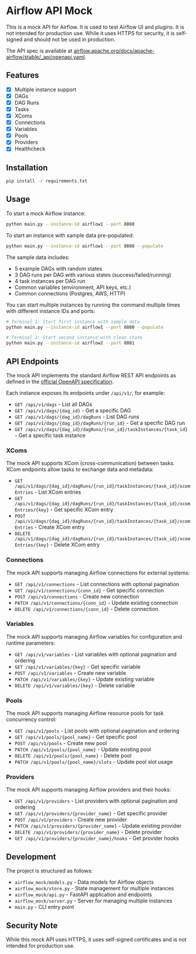 # Airflow API Mock

This is a mock API for Airflow. It is used to test Airflow UI and plugins. It is not intended for production use. While it uses HTTPS for security, it is self-signed and should not be used in production.

The API spec is available at [airflow.apache.org/docs/apache-airflow/stable/_api/openapi.yaml](https://airflow.apache.org/docs/apache-airflow/stable/_api/openapi.yaml).

## Features

- [x] Multiple instance support
- [x] DAGs
- [x] DAG Runs
- [x] Tasks
- [x] XComs
- [x] Connections
- [x] Variables
- [x] Pools
- [x] Providers
- [x] Healthcheck
 
## Installation

```bash
pip install -r requirements.txt
```

## Usage

To start a mock Airflow instance:

```bash
python main.py --instance-id airflow1 --port 8080
```

To start an instance with sample data pre-populated:

```bash
python main.py --instance-id airflow1 --port 8080 --populate
```

The sample data includes:
- 5 example DAGs with random states
- 3 DAG runs per DAG with various states (success/failed/running)
- 4 task instances per DAG run
- Common variables (environment, API keys, etc.)
- Common connections (Postgres, AWS, HTTP)

You can start multiple instances by running the command multiple times with different instance IDs and ports:

```bash
# Terminal 1: Start first instance with sample data
python main.py --instance-id airflow1 --port 8080 --populate

# Terminal 2: Start second instance with clean state
python main.py --instance-id airflow2 --port 8081
```

## API Endpoints

The mock API implements the standard Airflow REST API endpoints as defined in the [official OpenAPI specification](https://airflow.apache.org/docs/apache-airflow/stable/_api/openapi.yaml).

Each instance exposes its endpoints under `/api/v1/`, for example:
- `GET /api/v1/dags` - List all DAGs
- `GET /api/v1/dags/{dag_id}` - Get a specific DAG
- `GET /api/v1/dags/{dag_id}/dagRuns` - List DAG runs
- `GET /api/v1/dags/{dag_id}/dagRuns/{run_id}` - Get a specific DAG run
- `GET /api/v1/dags/{dag_id}/dagRuns/{run_id}/taskInstances/{task_id}` - Get a specific task instance

### XComs

The mock API supports XCom (cross-communication) between tasks. XCom endpoints allow tasks to exchange data and metadata:

- `GET /api/v1/dags/{dag_id}/dagRuns/{run_id}/taskInstances/{task_id}/xcomEntries` - List XCom entries
- `GET /api/v1/dags/{dag_id}/dagRuns/{run_id}/taskInstances/{task_id}/xcomEntries/{key}` - Get specific XCom entry
- `POST /api/v1/dags/{dag_id}/dagRuns/{run_id}/taskInstances/{task_id}/xcomEntries` - Create XCom entry
- `DELETE /api/v1/dags/{dag_id}/dagRuns/{run_id}/taskInstances/{task_id}/xcomEntries/{key}` - Delete XCom entry

### Connections

The mock API supports managing Airflow connections for external systems:

- `GET /api/v1/connections` - List connections with optional pagination
- `GET /api/v1/connections/{conn_id}` - Get specific connection
- `POST /api/v1/connections` - Create new connection
- `PATCH /api/v1/connections/{conn_id}` - Update existing connection
- `DELETE /api/v1/connections/{conn_id}` - Delete connection

### Variables

The mock API supports managing Airflow variables for configuration and runtime parameters:

- `GET /api/v1/variables` - List variables with optional pagination and ordering
- `GET /api/v1/variables/{key}` - Get specific variable
- `POST /api/v1/variables` - Create new variable
- `PATCH /api/v1/variables/{key}` - Update existing variable
- `DELETE /api/v1/variables/{key}` - Delete variable

### Pools

The mock API supports managing Airflow resource pools for task concurrency control:

- `GET /api/v1/pools` - List pools with optional pagination and ordering
- `GET /api/v1/pools/{pool_name}` - Get specific pool
- `POST /api/v1/pools` - Create new pool
- `PATCH /api/v1/pools/{pool_name}` - Update existing pool
- `DELETE /api/v1/pools/{pool_name}` - Delete pool
- `PATCH /api/v1/pools/{pool_name}/slots` - Update pool slot usage

### Providers

The mock API supports managing Airflow providers and their hooks:

- `GET /api/v1/providers` - List providers with optional pagination and ordering
- `GET /api/v1/providers/{provider_name}` - Get specific provider
- `POST /api/v1/providers` - Create new provider
- `PATCH /api/v1/providers/{provider_name}` - Update existing provider
- `DELETE /api/v1/providers/{provider_name}` - Delete provider
- `GET /api/v1/providers/{provider_name}/hooks` - Get provider hooks

## Development

The project is structured as follows:
- `airflow_mock/models.py` - Data models for Airflow objects
- `airflow_mock/store.py` - State management for multiple instances
- `airflow_mock/api.py` - FastAPI application and endpoints
- `airflow_mock/server.py` - Server for managing multiple instances
- `main.py` - CLI entry point

## Security Note

While this mock API uses HTTPS, it uses self-signed certificates and is not intended for production use.